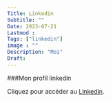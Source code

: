 ```yaml
---
Title: Linkedin
Subtitle: ""
Date: 2023-07-21
Lastmod : 
Tags: ["linkedin"]
image : ""
Description: "Moi"
Draft: 
---
```



###Mon profil linkedin 

Cliquez pour accéder au [Linkedin](https://www.linkedin.com/in/thibaud-casas-299582216/).
